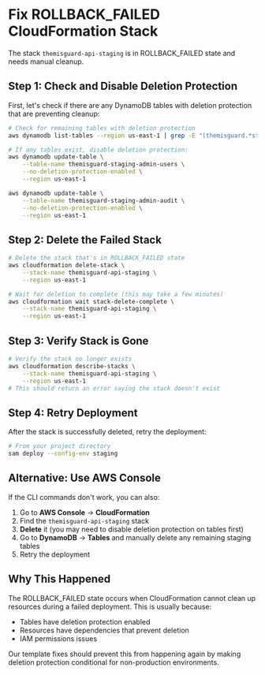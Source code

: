 # Fix ROLLBACK_FAILED CloudFormation Stack

The stack `themisguard-api-staging` is in ROLLBACK_FAILED state and needs manual cleanup.

## Step 1: Check and Disable Deletion Protection

First, let's check if there are any DynamoDB tables with deletion protection that are preventing cleanup:

```bash
# Check for remaining tables with deletion protection
aws dynamodb list-tables --region us-east-1 | grep -E "(themisguard.*staging|staging.*themisguard)"

# If any tables exist, disable deletion protection:
aws dynamodb update-table \
    --table-name themisguard-staging-admin-users \
    --no-deletion-protection-enabled \
    --region us-east-1

aws dynamodb update-table \
    --table-name themisguard-staging-admin-audit \
    --no-deletion-protection-enabled \
    --region us-east-1
```

## Step 2: Delete the Failed Stack

```bash
# Delete the stack that's in ROLLBACK_FAILED state
aws cloudformation delete-stack \
    --stack-name themisguard-api-staging \
    --region us-east-1

# Wait for deletion to complete (this may take a few minutes)
aws cloudformation wait stack-delete-complete \
    --stack-name themisguard-api-staging \
    --region us-east-1
```

## Step 3: Verify Stack is Gone

```bash
# Verify the stack no longer exists
aws cloudformation describe-stacks \
    --stack-name themisguard-api-staging \
    --region us-east-1
# This should return an error saying the stack doesn't exist
```

## Step 4: Retry Deployment

After the stack is successfully deleted, retry the deployment:

```bash
# From your project directory
sam deploy --config-env staging
```

## Alternative: Use AWS Console

If the CLI commands don't work, you can also:

1. Go to **AWS Console** → **CloudFormation**
2. Find the `themisguard-api-staging` stack
3. **Delete** it (you may need to disable deletion protection on tables first)
4. Go to **DynamoDB** → **Tables** and manually delete any remaining staging tables
5. Retry the deployment

## Why This Happened

The ROLLBACK_FAILED state occurs when CloudFormation cannot clean up resources during a failed deployment. This is usually because:

- Tables have deletion protection enabled
- Resources have dependencies that prevent deletion
- IAM permissions issues

Our template fixes should prevent this from happening again by making deletion protection conditional for non-production environments.